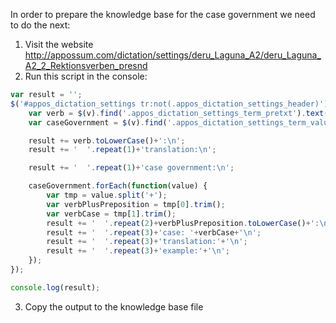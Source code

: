 In order to prepare the knowledge base for the case government we need to do the next:
1. Visit the website http://appossum.com/dictation/settings/deru_Laguna_A2/deru_Laguna_A2_2_Rektionsverben_presnd
2. Run this script in the console:
```javascript
var result = '';
$('#appos_dictation_settings tr:not(.appos_dictation_settings_header)').each(function(k, v) {
    var verb = $(v).find('.appos_dictation_settings_term_pretxt').text();
    var caseGovernment = $(v).find('.appos_dictation_settings_term_value').text().split(',');

    result += verb.toLowerCase()+':\n';
    result += '  '.repeat(1)+'translation:\n';

    result += '  '.repeat(1)+'case government:\n';

    caseGovernment.forEach(function(value) {
        var tmp = value.split('+');
        var verbPlusPreposition = tmp[0].trim();
        var verbCase = tmp[1].trim();
        result += '  '.repeat(2)+verbPlusPreposition.toLowerCase()+':\n';
        result += '  '.repeat(3)+'case: '+verbCase+'\n';
        result += '  '.repeat(3)+'translation:'+'\n';
        result += '  '.repeat(3)+'example:'+'\n';
    });
});

console.log(result);
```
3. Copy the output to the knowledge base file